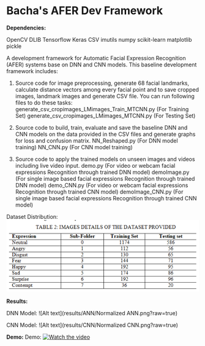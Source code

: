 # Bacha's AFER Dev Framework

**Dependencies:**

OpenCV
DLIB
Tensorflow
Keras
CSV
imutils
numpy
scikit-learn 
matplotlib
pickle

A development framework for Automatic Facial Expression Recognition (AFER) systems base on DNN and CNN models. This baseline development framework includes:

1.	Source code for image preprocessing, generate 68 facial landmarks, calculate distance vectors among every facial point and to save cropped images, landmark images and generate CSV file. You can run following files to do these tasks:
generate_csv_cropimages_LMimages_Train_MTCNN.py (For Training Set)
generate_csv_cropimages_LMimages_MTCNN.py (For Testing Set)

2.	Source code to build, train, evaluate and save the baseline DNN and CNN models on the data provided in the CSV files and generate graphs for loss and confusion matrix.
NN_Reshaped.py (For DNN model training)
NN_CNN.py (For CNN model training)

3.	Source code to apply the trained models on unseen images and videos including live video input.
demo.py (For video or webcam facial expressions Recognition through trained DNN model)
demoImage.py (For single image based facial expressions Recognition through trained DNN model)
demo_CNN.py (For video or webcam facial expressions Recognition through trained CNN model)
demoImage_CNN.py (For single image based facial expressions Recognition through trained CNN model)

Dataset Distribution:
![Alt text](results/ANN/Untitled.png?raw=true)

**Results:**

DNN Model:
![Alt text](results/ANN/Normalized ANN.png?raw=true)

CNN Model:
![Alt text](results/CNN/Normalized CNN.png?raw=true)

**Demo:**
Demo: 
[![Watch the video](https://img.youtube.com/vi/WRs_PJl_4bA/0.jpg)](https://youtu.be/WRs_PJl_4bA)